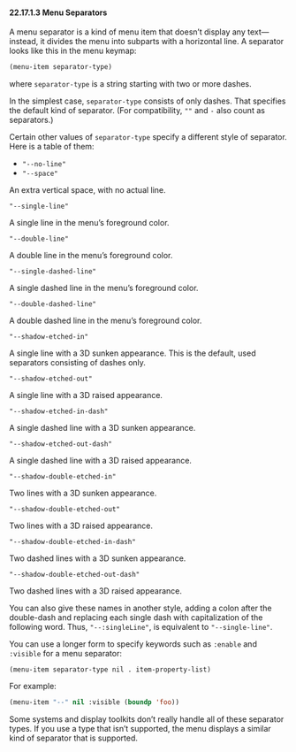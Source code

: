 

#### 22.17.1.3 Menu Separators

A menu separator is a kind of menu item that doesn’t display any text—instead, it divides the menu into subparts with a horizontal line. A separator looks like this in the menu keymap:

```lisp
(menu-item separator-type)
```

where `separator-type` is a string starting with two or more dashes.

In the simplest case, `separator-type` consists of only dashes. That specifies the default kind of separator. (For compatibility, `""` and `-` also count as separators.)

Certain other values of `separator-type` specify a different style of separator. Here is a table of them:

*   `"--no-line"`
*   `"--space"`

An extra vertical space, with no actual line.

`"--single-line"`

A single line in the menu’s foreground color.

`"--double-line"`

A double line in the menu’s foreground color.

`"--single-dashed-line"`

A single dashed line in the menu’s foreground color.

`"--double-dashed-line"`

A double dashed line in the menu’s foreground color.

`"--shadow-etched-in"`

A single line with a 3D sunken appearance. This is the default, used separators consisting of dashes only.

`"--shadow-etched-out"`

A single line with a 3D raised appearance.

`"--shadow-etched-in-dash"`

A single dashed line with a 3D sunken appearance.

`"--shadow-etched-out-dash"`

A single dashed line with a 3D raised appearance.

`"--shadow-double-etched-in"`

Two lines with a 3D sunken appearance.

`"--shadow-double-etched-out"`

Two lines with a 3D raised appearance.

`"--shadow-double-etched-in-dash"`

Two dashed lines with a 3D sunken appearance.

`"--shadow-double-etched-out-dash"`

Two dashed lines with a 3D raised appearance.

You can also give these names in another style, adding a colon after the double-dash and replacing each single dash with capitalization of the following word. Thus, `"--:singleLine"`, is equivalent to `"--single-line"`.

You can use a longer form to specify keywords such as `:enable` and `:visible` for a menu separator:

`(menu-item separator-type nil . item-property-list)`

For example:

```lisp
(menu-item "--" nil :visible (boundp 'foo))
```

Some systems and display toolkits don’t really handle all of these separator types. If you use a type that isn’t supported, the menu displays a similar kind of separator that is supported.
